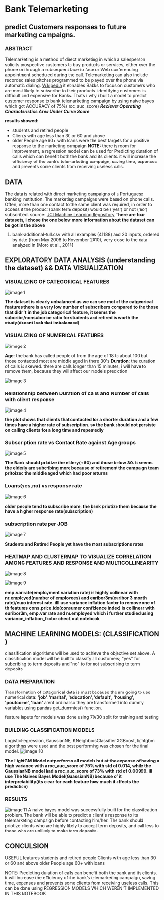 # Bank Telemarketing 
## predict Customers responses to future marketing campaigns.

### ABSTRACT
Telemarketing is a method of direct marketing in which a salesperson solicits prospective customers to buy products or services, either over the phone or through a subsequent face to face or Web conferencing appointment scheduled during the call. Telemarketing can also include recorded sales pitches programmed to be played over the phone via automatic dialing.
[Wikipedia](https://en.wikipedia.org/wiki/Telemarketing) it ebnables Babks to focus on customers who are most likely to subscribe to their products. identifying customers is difficult and expensive for Banks. Thats i why i built a model to predict customer response to bank telemarketing campaign by using naive bayes which got ACCURACY of 75%( roc_auc_score) ***Reciever Operating Characteristics Area Under Curve Score***

**results showed:**
  * students and retired people
  * Clients with age less than 30 or 60 and above
  * older People age 60+ with loans
  were the best targets for a positive response to the marketing campaign
**NOTE:** there is room for improvement, a regression model  can be used for Predicting duration of calls which can benefit both the bank and its clients. it will increase the efficiency of the bank’s telemarketing campaign, saving time, expenses and prevents some clients from receiving useless calls. 

## DATA

The data is related with direct marketing campaigns of a Portuguese banking institution. The marketing campaigns were based on phone calls. Often, more than one contact to the same client was required, in order to access if the product (bank term deposit) would be ('yes') or not ('no') subscribed. source: [UCI Machine Learning Repository](http://archive.ics.uci.edu/ml/datasets/Bank+Marketing#)
**There are four datasets, i chose the one below more information about the dataset can be got in the above**
 1. bank-additional-full.csv with all examples (41188) and 20 inputs, ordered by date (from May 2008 to November 2010), very close to       the data analyzed in [Moro et al., 2014]
 
 ## EXPLORATORY DATA ANALYSIS (understanding the dataset) && DATA VISUALIZATION
 
 ### VISUALIZING OF CATEGORICAL FEATURES
 ![image 1](/images/1.png)
 
**The dataset is clearly unbalanced as we can see mot of the catgeorical features there is a very low number of subscribers compared to    the those that didn't**
**in the job categorical feature, it seems the subcribe/nonsubcribe ratio for students and retired is worth the study(doesnt look that    imbalanced)**

 ### VISUALIZING OF NUMERICAL FEATURES
 ![image 2](/images/2.png)
 
**Age**: the bank has called people of from the age of 18 to about 100 but those contacted most are middle aged in there 30's
**Duration**: the duration of calls is skewed. there are calls longer than 15 minutes, i will have to remove them, because they will       affect our models prediction

 ![image 3](/images/3.png)
 
 ### Relationship between Duration of calls and Number of calls with client response
 ![image 4](/images/4.png)
 
**the plot shows that clients that contacted for a shorter duration and a few times have a higher rate of subscription. so the bank      should not persiste on calling clients for a long time and repeatedly**
 
 ### Subscription rate vs Contact Rate against Age groups
 ![image 5](/images/5.png)
 
 **The Bank should priotize the eldery(+60) and those below 30. it seems the elderly are subcribing more because of retirement
 the campaign team pritoized the middle aged which had poor returns**

### Loans(yes,no) vs response rate
![image 6](/images/6.png)

**older people tend to subscribe more, the bank priotize them because the have a higher response rate(subscription)**

### subscription rate per JOB
![image 7](/images/7.png)

**Students and Retired People yet have the most subscriptions rates**

### HEATMAP AND CLUSTERMAP TO VISUALIZE CORRELATION AMONG FEATURES AND RESPONSE AND MULTICOLLINEARITY
![image 8](/images/8.png)

![image 9](/images/9.png)

**emp.var.rate(employment variation rate) is highly collinear with nr.employed(number of employees) and euribor3m(euribor 3 month rate)/euro interest rate. illl use variance inflation factor to remove one of th features**
**cons.price.idx(consumer confidence index) is collinear with euribor3m, emp.var.rate and nr.employed which i further studied using variance_inflation_factor check out notebook**

## MACHINE LEARNING MODELS: (CLASSIFICATION )

classification algorithms will be used to achieve the objective set above. A classification model will be built to classify all customers; "yes" for subcribing to term deposits and "no" to for not subscribing to term deposits.

### DATA PREPARATION
Transformation of categorical data is must because the am going to use numerical data:
**'job', 'marital', 'education', 'default', 'housing', 'poutcome', 'loan'** arent ordinal so they are transformed into dummy variables using pandas get_dummies() function.

feature inputs for models was done using 70/30 split for training and testing

### BUILDING CLASSIFICATION MODELS

LogisticRegression, GaussianNB, KNeighborsClassifier XGBoost, lightgbm algorithms were used and the best performing was chosen for the final model.
![image 10](/images/10.png)

**The LightGM Model outperforms all models but at the expense of having a high variance with a roc_auc_score of 75% with std of 0.014, while the GaussianNB model had a roc_auc_score of 73% with std of 0.00999. ill use The Naives Bayes Model(GuassianNB) because of it interpretability(its clear for each feature how much it affects the prediction)**

### RESULTS
![image 11](/images/11.png)
A naive bayes model was successfully built for the classifcation problem. The bank will be able to predict a client's response to its telemarketing campaign before contacting him/her. The bank should priotize clients who are highly likely to accept term deposits, and call less to those who are unlikely to make term deposits.

## CONCULSION
USEFUL features
students and retired people
Clients with age less than 30 or 60 and above
older People age 60+ with loans

NOTE: Predicting duration of calls can benefit both the bank and its clients. it will increase the efficiency of the bank’s telemarketing campaign, saving time, expenses and prevents some clients from receiving useless calls. This can be done using REGRESSION MODELS WHICH WEREN'T IMPLEMENTED IN THIS NOTEBOOK
